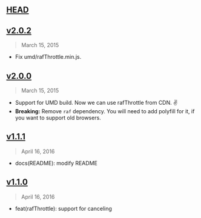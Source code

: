## [HEAD]

[HEAD]: https://github.com/wuct/raf-throttle/compare/latest...HEAD


## [v2.0.2]
> March 15, 2015

- Fix umd/rafThrottle.min.js.

[v2.0.2]: https://github.com/wuct/raf-throttle/compare/v2.0.2...v2.0.0


## [v2.0.0]
> March 15, 2015

- Support for UMD build. Now we can use rafThrottle from CDN. ✌️
- __Breaking:__ Remove `raf` dependency. You will need to add polyfill for it, if you want to support old browsers.

[v2.0.0]: https://github.com/wuct/raf-throttle/compare/v2.0.0...v1.1.1


## [v1.1.1]
> April 16, 2016

- docs(README): modify README

[v1.1.1]: https://github.com/wuct/raf-throttle/compare/v1.1.1...v1.1.0


## [v1.1.0]
> April 16, 2016

- feat(rafThrottle): support for canceling

[v1.1.0]: https://github.com/wuct/raf-throttle/compare/v1.1.0...v1.0.3
